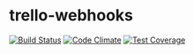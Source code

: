 # trello-webhooks

[![Build Status](https://travis-ci.org/Larusso/trello-webhooks.svg?branch=master)](https://travis-ci.org/Larusso/trello-webhooks) [![Code Climate](https://codeclimate.com/github/Larusso/trello-webhooks/badges/gpa.svg)](https://codeclimate.com/github/Larusso/trello-webhooks) [![Test Coverage](https://codeclimate.com/github/Larusso/trello-webhooks/badges/coverage.svg)](https://codeclimate.com/github/Larusso/trello-webhooks)